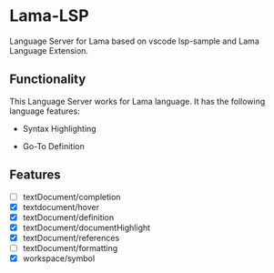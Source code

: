 
# Lama-LSP

Language Server for Lama based on vscode lsp-sample and Lama Language Extension.

## Functionality

This Language Server works for Lama language. It has the following language features:

- Syntax Highlighting

- Go-To Definition

## Features

- [ ] textDocument/completion
- [x] textdocument/hover
- [x] textDocument/definition
- [x] textDocument/documentHighlight
- [x] textDocument/references
- [ ] textDocument/formatting
- [x] workspace/symbol

